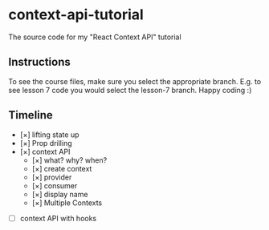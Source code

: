 # context-api-tutorial

The source code for my "React Context API" tutorial

## Instructions

To see the course files, make sure you select the appropriate branch. E.g. to see lesson 7 code you would select the lesson-7 branch. Happy coding :)

## Timeline

- [×] lifting state up
- [×] Prop drilling
- [×] context API
  - [×] what? why? when?
  - [×] create context
  - [×] provider
  - [×] consumer
  - [×] display name
  - [×] Multiple Contexts
- [ ] context API with hooks
